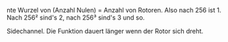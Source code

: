 nte Wurzel von (Anzahl Nulen) = Anzahl von Rotoren. Also nach 256 ist 1. Nach 256² sind's 2, nach 256³ sind's 3 und so.

Sidechannel. Die Funktion dauert länger wenn der Rotor sich dreht.

